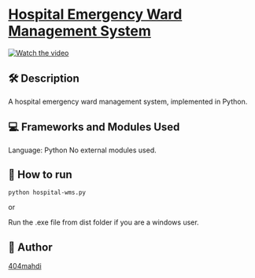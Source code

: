# [Hospital Emergency Ward Management System](https://www.youtube.com/watch?v=KEuypOu0BfY)

<a href="https://www.youtube.com/watch?v=KEuypOu0BfY" target="_blank" style="text-align:center">
 <img src="https://github.com/404mahdi/500-beginner-python-projects/assets/119351159/0599147d-8f30-4a2d-a33e-8ee96b4d69c0" alt="Watch the video"/>
</a>

## 🛠️ Description

A hospital emergency ward management system, implemented in Python.

## 💻 Frameworks and Modules Used

Language: Python
No external modules used.

## 🌟 How to run

`python hospital-wms.py`

or

Run the .exe file from dist folder if you are a windows user.

## 🤖 Author

[404mahdi](https://github.com/404mahdi)
